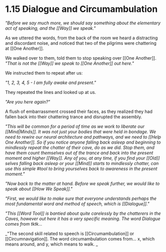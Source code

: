 # 1.15 Dialogue and Circumambulation
_"Before we say much more, we should say something about the elementary act of speaking, and the [[Way]] we speak."_

As we uttered the words, from the back of the room we heard a distracting and discordant noise, and noticed that two of the pilgrims were chattering at [[One Another]]. 

We walked over to them, told them to stop speaking over [[One Another]]. _"That is not the [[Way]] we speak to [[One Another]] out here."_ 

We instructed them to repeat after us:

_"1, 2, 3, 4, 5 - I am fully awake and present."_

They repeated the lines and looked up at us. 

_"Are you here again?"_

A flush of embarrassment crossed their faces, as they realized they had fallen back into their chattering trance and disrupted the assembly. 

_"This will be common for a period of time as we work to liberate our [[Mind|Minds]]. It was not just your bodies that were held in bondage. We need to rewire our neural architecture and pathways, and we need to [[Help One Another]]. So if you notice anyone falling back asleep and beginning to mindlessly repeat the chatter of their cave, do as we did. Stop them, and have them count themselves out of the trance and back into the present moment and higher [[Way]]. Any of you, at any time, if you find your [[Old]] selves falling back asleep or your [[Mind]] starts to mindlessly chatter, can use this simple #tool to bring yourselves back to awareness in the present moment."_

_"Now back to the matter at hand. Before we speak further, we would like to speak about [[How We Speak]]."_

_"First, we would like to make sure that everyone understands perhaps the most fundamental word and method of speech, which is [[Dialogue]]."_

_"This [[Word Tool]] is bantied about quite carelessly by the chatterers in the Caves, however out here it has a very specific meaning. The word Dialogue comes from tktk..._

_"The second skill related to speech is [[Circumambulation]] or [[Circumnavigation]]. The word circumambulation comes from... x, which means around, and y, which means to walk. _



